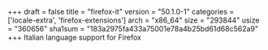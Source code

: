 +++
draft = false
title = "firefox-it"
version = "50.1.0-1"
categories = ['locale-extra', 'firefox-extensions']
arch = "x86_64"
size = "293844"
usize = "360656"
sha1sum = "183a2975fa433a75001e78a4b25bd61d68c562a9"
+++
Italian language support for Firefox
